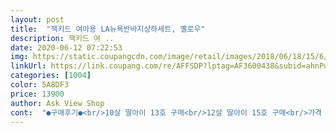 ```yaml
---
layout: post 
title:  "잭키드 여아용 LA뉴욕반바지상하세트, 옐로우" 
description: 잭키드 여 ..
date: 2020-06-12 07:22:53 
img: https://static.coupangcdn.com/image/retail/images/2018/06/18/15/6/2bfc5afd-c7c4-490f-9e6f-f045de6afb60.jpg 
linkUrl: https://link.coupang.com/re/AFFSDP?lptag=AF3600438&subid=ahnPublicAsk&pageKey=101500590&itemId=309434325&vendorItemId=3762183785&traceid=V0-113-8273573fdac6e00c 
categories: [1004] 
color: 5A8DF3 
price: 13900 
author: Ask View Shop 
cont:  "●구매후기●<br/>10살 딸아이 13호 구매<br/>12살 딸아이 15호 구매<br/>가격 대비 괜찮아요<br/>검색을 좀 했는데<br/>날씨가 여름으로 바뀌면서 주문했어요.<br/><br/>딸아이가  맘에 들어 하네요  티셔츠 두께가  얇아 전 맘에 들어요<br/>목 부분이 조금 큰 감이 있지만 많이 보기 싫지는 않아요<br/>반바지 허리도 잘 맞구요 티셔츠도 잘 맞아요.<br/><br/>반바지 허리랑  티셔츠 낙낙하게 맞구요<br/>받아보니 소재는 부드럽고 몸에 막 붙지는 않아서 괜찮아요.<br/><br/>블랙은 15호가 품절이라 정사이즈로 주문했는데 편하게 잘 맞아요.<br/><br/>아이가 워낙 핑크핑크한 색상을 좋아해서 옷장이 거의 핑크인데 점점 학년이 오르면 블루나 블랙을 선호하나봐요.<br/><br/>옐로우 컬러도 있지만 디자인과 컬러매치가 블랙이 이뻐 보여서  선택했어요.<br/><br/>옷을 보통 조금 여유있게 입는 편인데<br/>의외로 검은색 계열의 옷이 많네요<br/>입혀 놓으니 이쁘네요<br/>재질도 괜찮구 티셔츠가 얇아 좋네요 전 맘에 들어요<br/>잭키드 블랙 상하의세트가 막 편하게 입어도 좋을 거 같아서 구매했어요.<br/><br/>저희 아이는 아직도 핑크지만 우선 가격과 편안한 착용감을 고려했는데<br/>점점 활동적이고 편한 옷을 더 입게 되서<br/>키 137 몸무게 29키로  마른 체형입니다<br/>키145  몸무게 35키로  마른 체형입니다<br/>평상시에 실내외복으로 편하게 입기 좋아요<br/>하루가 다르게 성장할 때라 작년 옷들이 거의 맞지도 않고<br/>" 
---
```

